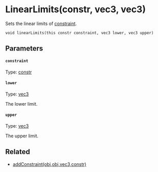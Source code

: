 

# LinearLimits(constr, vec3, vec3)

Sets the linear limits of [constraint](#constraint).

```
void linearLimits(this constr constraint, vec3 lower, vec3 upper)
```

## Parameters

#### `constraint`
Type: [constr](/MdDocs/Types/Constr.md)

#### `lower`
Type: [vec3](/MdDocs/Types/Vec3.md)

The lower limit.

#### `upper`
Type: [vec3](/MdDocs/Types/Vec3.md)

The upper limit.

## Related

 - [addConstraint(obj,obj,vec3,constr)](/MdDocs/Functions/AddConstraint.obj.obj.vec3.constr.md)


